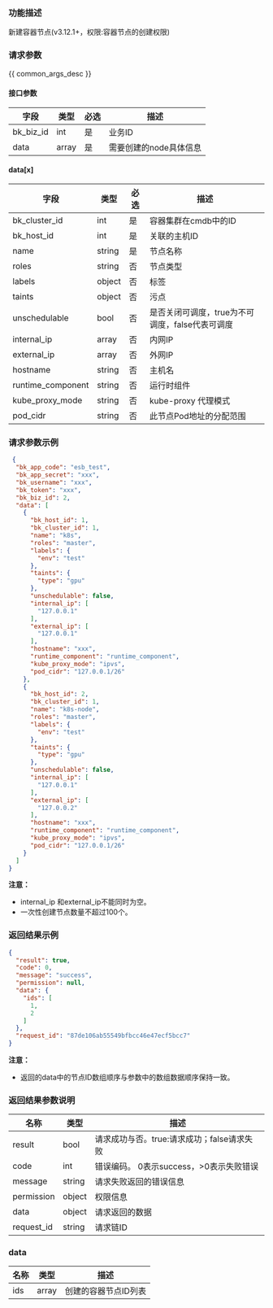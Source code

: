 ### 功能描述

新建容器节点(v3.12.1+，权限:容器节点的创建权限)

### 请求参数

{{ common_args_desc }}

#### 接口参数

| 字段        | 类型    | 必选  | 描述            |
|-----------|-------|-----|---------------|
| bk_biz_id | int   | 是   | 业务ID          |
| data      | array | 是   | 需要创建的node具体信息 |

#### data[x]

| 字段                | 类型     | 必选  | 描述                           |
|-------------------|--------|-----|------------------------------|
| bk_cluster_id     | int    | 是   | 容器集群在cmdb中的ID                |
| bk_host_id        | int    | 是   | 关联的主机ID                      |
| name              | string | 是   | 节点名称                         |
| roles             | string | 否   | 节点类型                         |
| labels            | object | 否   | 标签                           |
| taints            | object | 否   | 污点                           |
| unschedulable     | bool   | 否   | 是否关闭可调度，true为不可调度，false代表可调度 |
| internal_ip       | array  | 否   | 内网IP                         |
| external_ip       | array  | 否   | 外网IP                         |
| hostname          | string | 否   | 主机名                          |
| runtime_component | string | 否   | 运行时组件                        |
| kube_proxy_mode   | string | 否   | kube-proxy 代理模式              |
| pod_cidr          | string | 否   | 此节点Pod地址的分配范围                |

### 请求参数示例

```json
 {
  "bk_app_code": "esb_test",
  "bk_app_secret": "xxx",
  "bk_username": "xxx",
  "bk_token": "xxx",
  "bk_biz_id": 2,
  "data": [
    {
      "bk_host_id": 1,
      "bk_cluster_id": 1,
      "name": "k8s",
      "roles": "master",
      "labels": {
        "env": "test"
      },
      "taints": {
        "type": "gpu"
      },
      "unschedulable": false,
      "internal_ip": [
        "127.0.0.1"
      ],
      "external_ip": [
        "127.0.0.1"
      ],
      "hostname": "xxx",
      "runtime_component": "runtime_component",
      "kube_proxy_mode": "ipvs",
      "pod_cidr": "127.0.0.1/26"
    },
    {
      "bk_host_id": 2,
      "bk_cluster_id": 1,
      "name": "k8s-node",
      "roles": "master",
      "labels": {
        "env": "test"
      },
      "taints": {
        "type": "gpu"
      },
      "unschedulable": false,
      "internal_ip": [
        "127.0.0.1"
      ],
      "external_ip": [
        "127.0.0.2"
      ],
      "hostname": "xxx",
      "runtime_component": "runtime_component",
      "kube_proxy_mode": "ipvs",
      "pod_cidr": "127.0.0.1/26"
    }
  ]
}
```

**注意：**

- internal_ip 和external_ip不能同时为空。
- 一次性创建节点数量不超过100个。

### 返回结果示例

```json
{
  "result": true,
  "code": 0,
  "message": "success",
  "permission": null,
  "data": {
    "ids": [
      1,
      2
    ]
  },
  "request_id": "87de106ab55549bfbcc46e47ecf5bcc7"
}
```

**注意：**

- 返回的data中的节点ID数组顺序与参数中的数组数据顺序保持一致。

### 返回结果参数说明

| 名称         | 类型     | 描述                         |
|------------|--------|----------------------------|
| result     | bool   | 请求成功与否。true:请求成功；false请求失败 |
| code       | int    | 错误编码。 0表示success，>0表示失败错误  |
| message    | string | 请求失败返回的错误信息                |
| permission | object | 权限信息                       |
| data       | object | 请求返回的数据                    |
| request_id | string | 请求链ID                      |

### data

| 名称  | 类型    | 描述          |
|-----|-------|-------------|
| ids | array | 创建的容器节点ID列表 |

